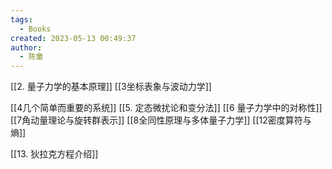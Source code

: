 ```yaml
---
tags:
  - Books
created: 2023-05-13 00:49:37
author:
  - 陈童
---
```

[[2. 量子力学的基本原理]]
[[3坐标表象与波动力学]]

[[4几个简单而重要的系统]]
[[5. 定态微扰论和变分法]]
[[6 量子力学中的对称性]]
[[7角动量理论与旋转群表示]]
[[8全同性原理与多体量子力学]]
[[12密度算符与熵]]

[[13. 狄拉克方程介绍]]
